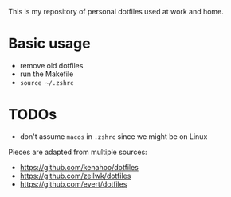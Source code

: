 This is my repository of personal dotfiles used at work and home. 

# Basic usage
- remove old dotfiles
- run the Makefile
- `source ~/.zshrc`

# TODOs
- don't assume `macos` in `.zshrc` since we might be on Linux

Pieces are adapted from multiple sources: 

- https://github.com/kenahoo/dotfiles
- https://github.com/zellwk/dotfiles
- https://github.com/evert/dotfiles
